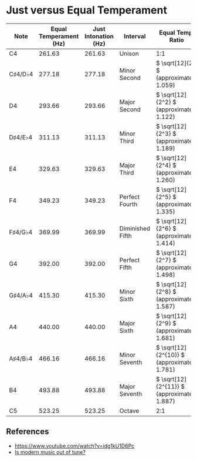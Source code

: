 # Just versus Equal Temperament

| Note      | Equal Temperament (Hz) | Just Intonation (Hz) | Interval          | Equal Temp. Ratio | Just Int. Ratio |
|-----------|------------------------|----------------------|--------------------|-------------------|------------------|
| C4        | 261.63                 | 261.63               | Unison             | 1:1               | 1:1              |
| C♯4/D♭4  | 277.18                 | 277.18               | Minor Second       | $ \sqrt[12]{2} $ (approximately 1.059) | 9:8              |
| D4        | 293.66                 | 293.66               | Major Second       | $ \sqrt[12]{2^2} $ (approximately 1.122) | 5:4              |
| D♯4/E♭4  | 311.13                 | 311.13               | Minor Third        | $ \sqrt[12]{2^3} $ (approximately 1.189) | 6:5              |
| E4        | 329.63                 | 329.63               | Major Third        | $ \sqrt[12]{2^4} $ (approximately 1.260) | 4:3              |
| F4        | 349.23                 | 349.23               | Perfect Fourth     | $ \sqrt[12]{2^5} $ (approximately 1.335) | 3:2              |
| F♯4/G♭4  | 369.99                 | 369.99               | Diminished Fifth   | $ \sqrt[12]{2^6} $ (approximately 1.414) | 5:3              |
| G4        | 392.00                 | 392.00               | Perfect Fifth      | $ \sqrt[12]{2^7} $ (approximately 1.498) | 2:1              |
| G♯4/A♭4  | 415.30                 | 415.30               | Minor Sixth       | $ \sqrt[12]{2^8} $ (approximately 1.587) | 15:8             |
| A4        | 440.00                 | 440.00               | Major Sixth       | $ \sqrt[12]{2^9} $ (approximately 1.681) | 5:4              |
| A♯4/B♭4  | 466.16                 | 466.16               | Minor Seventh      | $ \sqrt[12]{2^{10}} $ (approximately 1.781) | 17:12            |
| B4        | 493.88                 | 493.88               | Major Seventh      | $ \sqrt[12]{2^{11}} $ (approximately 1.887) | 7:4              |
| C5        | 523.25                 | 523.25               | Octave             | 2:1               | 2:1              |


## References

- https://www.youtube.com/watch?v=idg1kU1D6Pc
- [Is modern music out of tune?](https://www.youtube.com/watch?v=bCYcS57eCqs)
